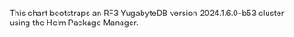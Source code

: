 This chart bootstraps an RF3 YugabyteDB version 2024.1.6.0-b53 cluster using the Helm Package Manager.
